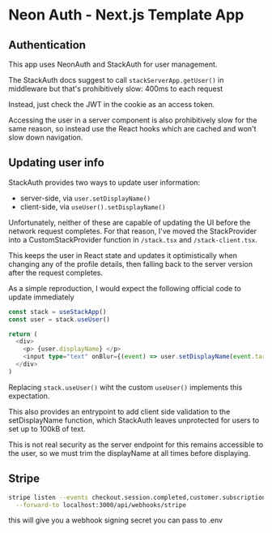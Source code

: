 # Neon Auth - Next.js Template App

## Authentication

This app uses NeonAuth and StackAuth for user management.

The StackAuth docs suggest to call `stackServerApp.getUser()` in middleware but that's prohibitively slow: 400ms to each request

Instead, just check the JWT in the cookie as an access token.

Accessing the user in a server component is also prohibitively slow for the same reason, so instead use the React hooks which are cached and won't slow down navigation.

## Updating user info

StackAuth provides two ways to update user information:

- server-side, via `user.setDisplayName()`
- client-side, via `useUser().setDisplayName()`

Unfortunately, neither of these are capable of updating the UI before the network request completes. For that reason, I've moved the StackProvider into a CustomStackProvider function in `/stack.tsx` and `/stack-client.tsx`.

This keeps the user in React state and updates it optimistically when changing any of the profile details, then falling back to the server version after the request completes.

As a simple reproduction, I would expect the following official code to update immediately

```ts
const stack = useStackApp()
const user = stack.useUser()

return (
  <div>
    <p> {user.displayName} </p>
    <input type="text" onBlur={(event) => user.setDisplayName(event.target.value)} />
  </div>
)
```

Replacing `stack.useUser()` wiht the custom `useUser()` implements this expectation.

This also provides an entrypoint to add client side validation to the setDisplayName function, which StackAuth leaves unprotected for users to set up to 100kB of text.

This is not real security as the server endpoint for this remains accessible to the user, so we must trim the displayName at all times before displaying.

## Stripe

```bash
stripe listen --events checkout.session.completed,customer.subscription.created,customer.subscription.updated,customer.subscription.deleted,customer.subscription.paused,customer.subscription.resumed,customer.subscription.pending_update_applied,customer.subscription.pending_update_expired,customer.subscription.trial_will_end,invoice.paid,invoice.payment_failed,invoice.payment_action_required,invoice.upcoming,invoice.marked_uncollectible,invoice.payment_succeeded,payment_intent.succeeded,payment_intent.payment_failed,payment_intent.canceled \
  --forward-to localhost:3000/api/webhooks/stripe
```

this will give you a webhook signing secret you can pass to .env
